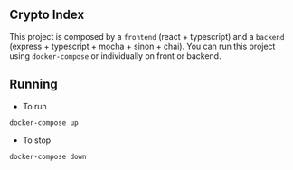 ## Crypto Index

This project is composed by a `frontend` (react + typescript) and a `backend` (express + typescript + mocha + sinon + chai).
You can run this project using `docker-compose` or individually on front or backend.

## Running

* To run
```bash
docker-compose up
```

* To stop
```bash
docker-compose down
```